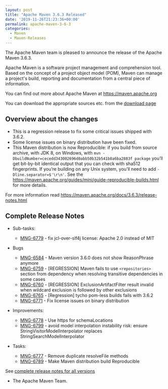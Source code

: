 ```yaml
---
layout: post
title: "Apache Maven 3.6.3 Released"
date: '2019-11-26T21:23:36+00:00'
permalink: apache-maven-3-6-3
categories:
  - Maven
  - Maven-Releases
---
```

The Apache Maven team is pleased to announce the release of the Apache
Maven 3.6.3.

Apache Maven is a software project management and comprehension tool. Based
on the concept of a project object model (POM), Maven can manage a
project's build, reporting and documentation from a central piece of
information.

You can find out more about Apache Maven at https://maven.apache.org

You can download the appropriate sources etc. from
the [download page](https://maven.apache.org/download.cgi)

<!-- more -->

## Overview about the changes

- This is a regression release to fix some critical issues shipped with 3.6.2.
- Some license issues on binary distribution have been fixed.
- This Maven distribution is now Reproducible: if you build from source archive, with JDK 8,
  on Windows, with `mvn -DbuildNumber=cecedd343002696d0abb50b32b541b8a6ba2883f package` you’ll
  get bit-by-bit identical output that you can check with sha512 fingerprints.
  If you’re building on any Unix system, you’ll need to add `-Dline.separator=$'\r\n'`.
  See the https://maven.apache.org/guides/mini/guide-reproducible-builds.html for more details.

For more information read https://maven.apache.org/docs/3.6.3/release-notes.html


## Complete Release Notes

* Sub-tasks:

    * [MNG-6779](https://issues.apache.org/jira/browse/MNG-6779) - fix jcl-over-slf4j license: Apache 2.0 instead of MIT

* Bugs

    * [MNG-6584](https://issues.apache.org/jira/browse/MNG-6584) - Maven version 3.6.0 does not show ReasonPhrase anymore
    * [MNG-6759](https://issues.apache.org/jira/browse/MNG-6759) - [REGRESSION] Maven fails to use `<repositories>` section from dependency when resolving transitive dependencies in some cases
    * [MNG-6760](https://issues.apache.org/jira/browse/MNG-6760) - [REGRESSION] ExclusionArtifactFilter result invalid when wildcard exclusion is followed by other exclusions
    * [MNG-6765](https://issues.apache.org/jira/browse/MNG-6765) - [Regression] tycho pom-less builds fails with 3.6.2
    * [MNG-6771](https://issues.apache.org/jira/browse/MNG-6771) - Fix license issues on binary distribution

* Improvements:

    * [MNG-6778](https://issues.apache.org/jira/browse/MNG-6778) - Use https for schemaLocations
    * [MNG-6799](https://issues.apache.org/jira/browse/MNG-6799) - avoid model interpolation instability risk: ensure StringVisitorModelInterpolator replaces StringSearchModelInterpolator

* Tasks:

    * [MNG-6777](https://issues.apache.org/jira/browse/MNG-6777) - Remove duplicate resolveFile methods
    * [MNG-6789](https://issues.apache.org/jira/browse/MNG-6789) - Make Maven distribution build Reproducible


See [complete release notes for all versions][5]

- The Apache Maven Team.


[0]: ../../download.html
[1]: ../../plugins/index.html
[2]: https://maven.apache.org/
[4]: https://issues.apache.org/jira/secure/ReleaseNote.jspa?projectId=12316922&version=12346152
[5]: ../../docs/history.html
